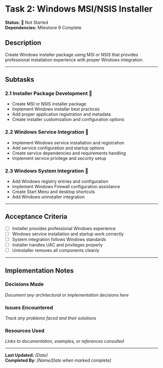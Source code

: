 # Task 2: Windows MSI/NSIS Installer

**Status:** 🔴 Not Started  
**Dependencies:** Milestone 9 Complete  

## Description
Create Windows installer package using MSI or NSIS that provides professional installation experience with proper Windows integration.

---

## Subtasks

### 2.1 Installer Package Development 🔴
- Create MSI or NSIS installer package
- Implement Windows installer best practices
- Add proper application registration and metadata
- Create installer customization and configuration options

### 2.2 Windows Service Integration 🔴
- Implement Windows service installation and registration
- Add service configuration and startup options
- Create service dependencies and requirements handling
- Implement service privilege and security setup

### 2.3 Windows System Integration 🔴
- Add Windows registry entries and configuration
- Implement Windows Firewall configuration assistance
- Create Start Menu and desktop shortcuts
- Add Windows uninstaller integration

---

## Acceptance Criteria
- [ ] Installer provides professional Windows experience
- [ ] Windows service installation and startup work correctly
- [ ] System integration follows Windows standards
- [ ] Installer handles UAC and privileges properly
- [ ] Uninstaller removes all components cleanly

---

## Implementation Notes

### Decisions Made
_Document any architectural or implementation decisions here_

### Issues Encountered  
_Track any problems faced and their solutions_

### Resources Used
_Links to documentation, examples, or references consulted_

---

**Last Updated:** _[Date]_  
**Completed By:** _[Name/Date when marked complete]_ 